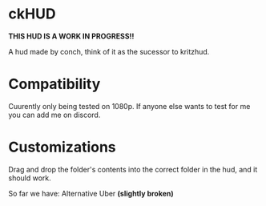 # ckHUD

**THIS HUD IS A WORK IN PROGRESS!!**

A hud made by conch, think of it as the sucessor to kritzhud.

# Compatibility
Cuurently only being tested on 1080p. If anyone else wants to test for me you can add me on discord.

# Customizations
Drag and drop the folder's contents into the correct folder in the hud, and it should work.

So far we have:
Alternative Uber **(slightly broken)**
